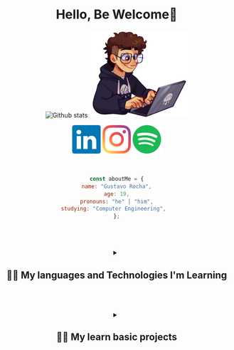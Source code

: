 <div align="center">
<h1>Hello, Be Welcome👋</h1>
</div>

<div align="center">  
  <img width="49%" height="195px" src="https://github-readme-stats.vercel.app/api?username=Gus303&show_icons=true&count_private=true&hide_border=true&title_color=ffffff&icon_color=ffffff&text_color=ffffff&bg_color=0d1117" alt="Github stats" />
  
<img height="196" src="img/rcfullhdpcpng.png" alt="codding gus" >

<p align="center">
    <a href="https://www.linkedin.com/in/gustavo-rocha-a047a426a/" target="_blank"><img src="img/linkedin.svg"></a>
    <a href="https://www.instagram.com/delaroche303/" target="_blank" ><img src="img/instagram.svg"></a>
    <a href="https://open.spotify.com/user/m64ceycebjpw4xlz1wg1g98tz" target="_blank"><img src="img/spotify.svg"></a>
</p>
  
<br>
  
  ```javascript
const aboutMe = {
name: "Gustavo Rocha",
age: 19,
pronouns: "he" | "him",
studying: "Computer Engineering",  
};
```

 <br/>
 <br/>
 <br/>

  <details> 
  <summary><h2>👨‍💻 My languages and Technologies I'm Learning</h2></summary>
    
  <h3 align="left">💻 Languages & Technologies</h3>
  <!-- I'm still studying them -->
  
  <p>
      <img align="left" alt="HTML" width="50px" src="https://cdn.jsdelivr.net/gh/devicons/devicon@latest/icons/html5/html5-original.svg"/>
      <img align="left" alt="CSS" width="50px" src="https://cdn.jsdelivr.net/gh/devicons/devicon@latest/icons/css3/css3-original.svg" />
      <img align="left" alt="Python" width="50px" src="https://cdn.jsdelivr.net/gh/devicons/devicon@latest/icons/python/python-original.svg" />  
      <img align="left" alt="JavaScript" width="50px" src="https://cdn.jsdelivr.net/gh/devicons/devicon@latest/icons/javascript/javascript-original.svg" />
      <img align="left" alt="TypeScript" width="50px" src="https://cdn.jsdelivr.net/gh/devicons/devicon@latest/icons/typescript/typescript-original.svg" />
      <img align="left" alt="React" width="50px" src="https://cdn.jsdelivr.net/gh/devicons/devicon@latest/icons/react/react-original.svg" />
      <img align="left" alt="NodeJS" width="50px" src="https://cdn.jsdelivr.net/gh/devicons/devicon@latest/icons/nodejs/nodejs-plain-wordmark.svg" />
          <img align="left" alt="Yarn" width="50px" src="https://cdn.jsdelivr.net/gh/devicons/devicon@latest/icons/yarn/yarn-original.svg" />
      <img align="left" alt="MySQL" width="50px" src="https://cdn.jsdelivr.net/gh/devicons/devicon@latest/icons/mysql/mysql-original.svg" />
      <img align="left" alt="Postgres" width="50px" src="https://cdn.jsdelivr.net/gh/devicons/devicon@latest/icons/postgresql/postgresql-original.svg" />
      <img align="left" alt="MongoDB" width="50px" src="https://cdn.jsdelivr.net/gh/devicons/devicon@latest/icons/mongodb/mongodb-plain-wordmark.svg" />
      <img align="left" alt="Docker" width="50px" src="https://cdn.jsdelivr.net/gh/devicons/devicon@latest/icons/docker/docker-plain.svg" />
          
          

  </p>

 <br/>
 <br/>
 <br/>
 <br/>
 <br/>
 <br/>

  <h3 align="left">🧰 Programs</h3>
  <p>
          <img align="left" alt="React" width="50px" src="https://cdn.jsdelivr.net/gh/devicons/devicon@latest/icons/vscode/vscode-original.svg" />
          <img align="left" alt="Postman" width="50px" src="https://cdn.jsdelivr.net/gh/devicons/devicon@latest/icons/postman/postman-plain.svg" />
          <img align="left" alt="Canva" width="50px" src="https://cdn.jsdelivr.net/gh/devicons/devicon@latest/icons/canva/canva-original.svg" />
          <img align="left" alt="Gimp" width="50px" src="https://cdn.jsdelivr.net/gh/devicons/devicon@latest/icons/gimp/gimp-plain.svg" />
          
  </p>
</details>

 <br/>
 <br/>
 <br/>

 <details> 
  <summary><h2>👨‍💻 My learn basic projects</h2></summary>
    
 <div>
   <a href="https://github.com/Gus303/HTML-CCSS-Basics"><img src="https://github-readme-stats.vercel.app/api/pin/?username=Gus303&repo=HTML-CCSS-Basics&theme=github_dark_dimmed"/></a>
   <a href="https://github.com/Gus303/JavaScript-Basics"><img src="https://github-readme-stats.vercel.app/api/pin/?username=Gus303&repo=JavaScript-Basics&theme=github_dark_dimmed"/></a>
   <a href="https://github.com/Gus303/NodeJS-Basics"><img src="https://github-readme-stats.vercel.app/api/pin/?username=Gus303&repo=NodeJS-Basics&theme=github_dark_dimmed"/></a>
   <a href="https://github.com/Gus303/Python-Basics"><img src="https://github-readme-stats.vercel.app/api/pin/?username=Gus303&repo=Python-Basics&theme=github_dark_dimmed"/></a>
 </div>
  
</details>



